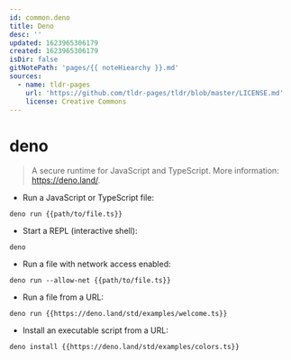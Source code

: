 ```yaml
---
id: common.deno
title: Deno
desc: ''
updated: 1623965306179
created: 1623965306179
isDir: false
gitNotePath: 'pages/{{ noteHiearchy }}.md'
sources:
  - name: tldr-pages
    url: 'https://github.com/tldr-pages/tldr/blob/master/LICENSE.md'
    license: Creative Commons
---
```

# deno

> A secure runtime for JavaScript and TypeScript.
> More information: <https://deno.land/>.

- Run a JavaScript or TypeScript file:

`deno run {{path/to/file.ts}}`

- Start a REPL (interactive shell):

`deno`

- Run a file with network access enabled:

`deno run --allow-net {{path/to/file.ts}}`

- Run a file from a URL:

`deno run {{https://deno.land/std/examples/welcome.ts}}`

- Install an executable script from a URL:

`deno install {{https://deno.land/std/examples/colors.ts}}`

